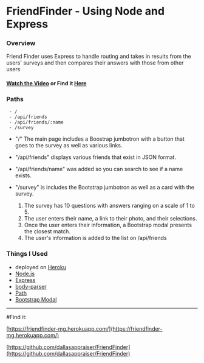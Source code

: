 # FriendFinder - Using Node and Express

### Overview
Friend Finder uses Express to handle routing and takes in results from the users' surveys and then compares their answers with those from other users

#### [Watch the Video](https://drive.google.com/file/d/1wLaSc7LmmHFYkKzo5B0i-75TnjXGxDou/view?) or Find it [Here](https://friendfinder-mg.herokuapp.com/)


### Paths

     - /
     - /api/friends
     - /api/friends/:name
     - /survey 

 - "/" The main page includes a Boostrap jumbotron with a button that goes to the survey as well as various links.

- "/api/friends" displays various friends that exist in JSON format.

- "/api/friends/name" was added so you can search to see if a name exists.
 
- "/survey" is includes the Bootstrap jumbotron as well as a card with the survey.    

	 
	1. The survey has 10 questions with answers ranging on a scale of 1 to 5.
	2. The user enters their name, a link to their photo, and their selections.
	3. Once the user enters their information, a Bootstrap modal presents the closest match.  
	4. The user's information is added to the list on /api/friends

### Things I Used
- deployed on [Heroku](https://friendfinder-mg.herokuapp.com/)
- [Node.js](https://nodejs.org/en/)
- [Express](https://www.npmjs.com/package/express)
- [body-parser](https://www.npmjs.com/package/body-parser)
- [Path](https://www.npmjs.com/package/path)
- [Bootstrap Modal](https://getbootstrap.com/docs/4.3/components/modal/) 


----------

#Find it:

[https://friendfinder-mg.herokuapp.com/](https://friendfinder-mg.herokuapp.com/)

[https://github.com/dallasappraiser/FriendFinder](https://github.com/dallasappraiser/FriendFinder)